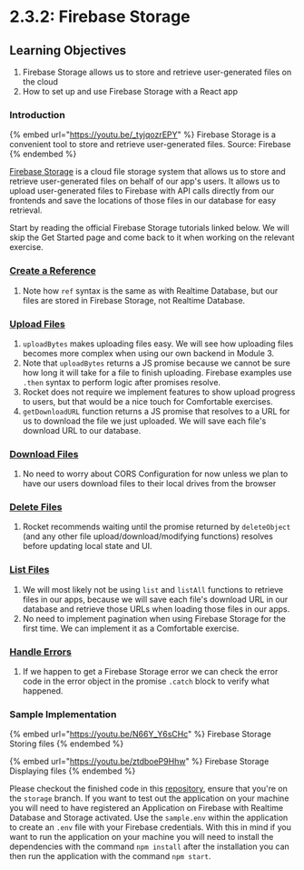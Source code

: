 # 2.3.2: Firebase Storage

## Learning Objectives

1. Firebase Storage allows us to store and retrieve user-generated files on the cloud
2. How to set up and use Firebase Storage with a React app

### Introduction

{% embed url="https://youtu.be/_tyjqozrEPY" %}
Firebase Storage is a convenient tool to store and retrieve user-generated files. Source: Firebase
{% endembed %}

[Firebase Storage](https://firebase.google.com/docs/storage) is a cloud file storage system that allows us to store and retrieve user-generated files on behalf of our app's users. It allows us to upload user-generated files to Firebase with API calls directly from our frontends and save the locations of those files in our database for easy retrieval.

Start by reading the official Firebase Storage tutorials linked below. We will skip the Get Started page and come back to it when working on the relevant exercise.

### [Create a Reference](https://firebase.google.com/docs/storage/web/create-reference)

1. Note how `ref` syntax is the same as with Realtime Database, but our files are stored in Firebase Storage, not Realtime Database.

### [Upload Files](https://firebase.google.com/docs/storage/web/upload-files)

1. `uploadBytes` makes uploading files easy. We will see how uploading files becomes more complex when using our own backend in Module 3.
2. Note that `uploadBytes` returns a JS promise because we cannot be sure how long it will take for a file to finish uploading. Firebase examples use `.then` syntax to perform logic after promises resolve.
3. Rocket does not require we implement features to show upload progress to users, but that would be a nice touch for Comfortable exercises.
4. `getDownloadURL` function returns a JS promise that resolves to a URL for us to download the file we just uploaded. We will save each file's download URL to our database.

### [Download Files](https://firebase.google.com/docs/storage/web/download-files)

1. No need to worry about CORS Configuration for now unless we plan to have our users download files to their local drives from the browser

### [Delete Files](https://firebase.google.com/docs/storage/web/delete-files)

1. Rocket recommends waiting until the promise returned by `deleteObject` (and any other file upload/download/modifying functions) resolves before updating local state and UI.

### [List Files](https://firebase.google.com/docs/storage/web/list-files)

1. We will most likely not be using `list` and `listAll` functions to retrieve files in our apps, because we will save each file's download URL in our database and retrieve those URLs when loading those files in our apps.
2. No need to implement pagination when using Firebase Storage for the first time. We can implement it as a Comfortable exercise.

### [Handle Errors](https://firebase.google.com/docs/storage/web/handle-errors)

1. If we happen to get a Firebase Storage error we can check the error code in the error object in the promise `.catch` block to verify what happened.



### Sample Implementation

{% embed url="https://youtu.be/N66Y_Y6sCHc" %}
Firebase Storage Storing files
{% endembed %}

{% embed url="https://youtu.be/ztdboeP9Hhw" %}
Firebase Storage Displaying files
{% endembed %}

Please checkout the finished code in this [repository](https://github.com/rocketacademy/m2\_firebase\_repo/tree/storage), ensure that you're on the `storage` branch. If you want to test out the application on your machine you will need to have registered an Application on Firebase with Realtime Database and Storage activated. Use the `sample.env` within the application to create an `.env` file with your Firebase credentials. With this in mind if you want to run the application on your machine you will need to install the dependencies with the command `npm install` after the installation you can then run the application with the command `npm start`.

